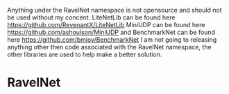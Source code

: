 Anything under the RavelNet namespace is not opensource and should not be used without my concent. LiteNetLib can be found here https://github.com/RevenantX/LiteNetLib MiniUDP can be found here https://github.com/ashoulson/MiniUDP and BenchmarkNet can be found here https://github.com/bmjoy/BenchmarkNet I am not going to releasing anything other then code associated with the RavelNet namespace, the other libraries are used to help make a better solution.
# RavelNet
